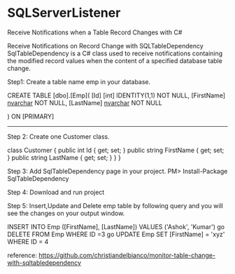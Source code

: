 # SQLServerListener
Receive Notifications when a Table Record Changes with C#

Receive Notifications on Record Change with SQLTableDependency
SqlTableDependency is a C# class used to receive notifications containing the modified record values when the content of a specified database table change.

Step1: Create a table name emp in your database.

CREATE TABLE [dbo].[Emp](
       [Id] [int] IDENTITY(1,1) NOT NULL,
       [FirstName] [nvarchar](50) NOT NULL,
       [LastName] [nvarchar](50) NOT NULL

) ON [PRIMARY]


------------------------------------------------
Step 2: Create one Customer class.

class Customer
    {
        public int Id { get; set; }
        public string FirstName { get; set; }
        public string LastName { get; set; }
    }
}

Step 3: Add SqlTableDependency page in your project.
PM>  Install-Package SqlTableDependency

Step 4: Download and run project

Step 5: Insert,Update and Delete emp table by following query and you will see the changes on your output window.

INSERT INTO Emp ([FirstName], [LastName])
VALUES ('Ashok', 'Kumar')
go
DELETE FROM Emp WHERE ID =3 
go
UPDATE Emp SET [FirstName] = 'xyz' WHERE ID = 4

reference: https://github.com/christiandelbianco/monitor-table-change-with-sqltabledependency
